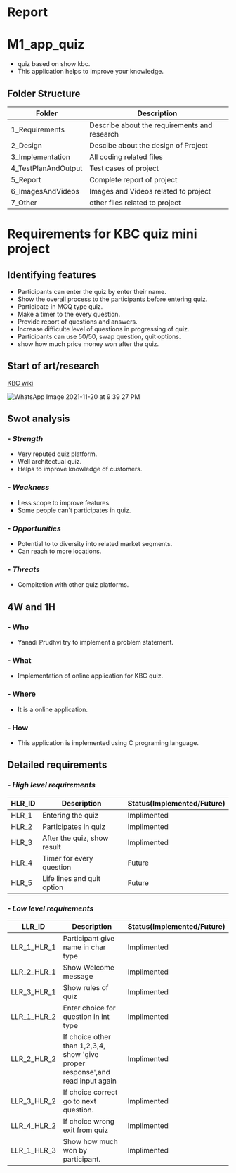 # Report
# M1_app_quiz
- quiz based on show kbc.
- This application helps to improve your knowledge. 
## Folder Structure

| Folder            | Description                                  |
| ----------------- | -------------------------------------------- |
| 1_Requirements    | Describe about the requirements and research |
| 2_Design          | Descibe about the design of Project          |
| 3_Implementation  | All coding related files                     |
| 4_TestPlanAndOutput        | Test cases of project                                  |
| 5_Report        | Complete report of project                   |
| 6_ImagesAndVideos | Images and Videos related to project         |
| 7_Other|other files related to project|

# Requirements for KBC quiz mini project
## Identifying features
- Participants can enter the quiz by enter their name.
- Show the overall process to the participants before entering quiz.
- Participate in MCQ type quiz.
- Make a timer to the every question.
- Provide report of questions and answers.
- Increase difficulte level of questions in progressing of quiz.
- Participants can use 50/50, swap question, quit options.
- show how much price money won after the quiz.
## Start of art/research
[KBC wiki](https://en.wikipedia.org/wiki/Kaun_Banega_Crorepati)

![WhatsApp Image 2021-11-20 at 9 39 27 PM](https://user-images.githubusercontent.com/94187482/142733231-770e0b2a-de7c-47bc-ab59-626162468b2c.jpeg)
## Swot analysis
### - *Strength*
- Very reputed quiz platform.
- Well architectual quiz.
- Helps to improve knowledge of customers.
### - *Weakness*
- Less scope to improve features.
- Some people can't participates in quiz.
### - *Opportunities*
- Potential to to diversity into related market segments.
- Can reach to more locations.
### - *Threats*
- Compitetion with other quiz platforms.
## 4W and 1H
### - Who
- Yanadi Prudhvi try to implement a problem statement.
### - What
- Implementation of online application for KBC quiz.
### - Where
- It is a online application.
### - How
- This application is implemented using C programing language.
## Detailed requirements
### - *High level requirements*
|HLR_ID|Description|Status(Implemented/Future)|
|------|-----------|--------------------------|
|HLR_1|Entering the quiz|Implimented|
|HLR_2|Participates in quiz|Implimented|
|HLR_3|After the quiz, show result|Implimented|
|HLR_4|Timer for every question|Future|
|HLR_5|Life lines and quit option|Future|
### - *Low level requirements*
|LLR_ID|Description|Status(Implemented/Future)|
|------|-----------|--------------------------|
|LLR_1_HLR_1| Participant give name in char type|Implimented|
|LLR_2_HLR_1|Show Welcome message|Implimented|
|LLR_3_HLR_1|Show rules of quiz|Implimented|
|LLR_1_HLR_2|Enter choice for question in int type|Implimented|
|LLR_2_HLR_2|If choice other than 1,2,3,4, show 'give proper response',and read input again|Implimented|
|LLR_3_HLR_2|If choice correct go to next question.|Implimented|
|LLR_4_HLR_2|If choice wrong exit from quiz|Implimented|
|LLR_1_HLR_3|Show how much won by participant.|Implimented|
